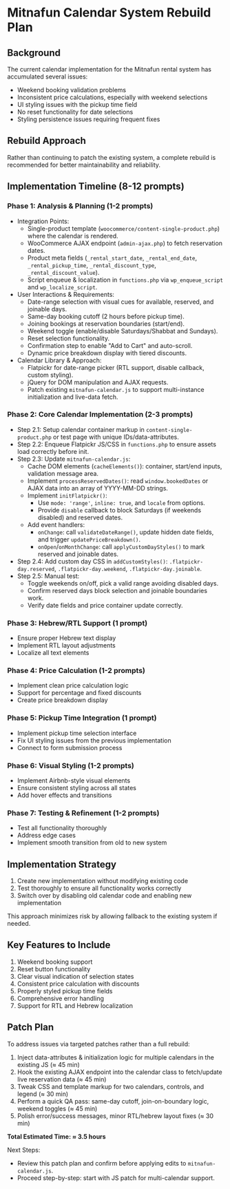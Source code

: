 # Mitnafun Calendar System Rebuild Plan

## Background
The current calendar implementation for the Mitnafun rental system has accumulated several issues:
- Weekend booking validation problems
- Inconsistent price calculations, especially with weekend selections
- UI styling issues with the pickup time field
- No reset functionality for date selections
- Styling persistence issues requiring frequent fixes

## Rebuild Approach
Rather than continuing to patch the existing system, a complete rebuild is recommended for better maintainability and reliability.

## Implementation Timeline (8-12 prompts)

### Phase 1: Analysis & Planning (1-2 prompts)
- Integration Points:
  - Single-product template (`woocommerce/content-single-product.php`) where the calendar is rendered.
  - WooCommerce AJAX endpoint (`admin-ajax.php`) to fetch reservation dates.
  - Product meta fields (`_rental_start_date`, `_rental_end_date`, `_rental_pickup_time`, `_rental_discount_type`, `_rental_discount_value`).
  - Script enqueue & localization in `functions.php` via `wp_enqueue_script` and `wp_localize_script`.
- User Interactions & Requirements:
  - Date-range selection with visual cues for available, reserved, and joinable days.
  - Same-day booking cutoff (2 hours before pickup time).
  - Joining bookings at reservation boundaries (start/end).
  - Weekend toggle (enable/disable Saturdays/Shabbat and Sundays).
  - Reset selection functionality.
  - Confirmation step to enable "Add to Cart" and auto-scroll.
  - Dynamic price breakdown display with tiered discounts.
- Calendar Library & Approach:
  - Flatpickr for date-range picker (RTL support, disable callback, custom styling).
  - jQuery for DOM manipulation and AJAX requests.
  - Patch existing `mitnafun-calendar.js` to support multi-instance initialization and live-data fetch.

### Phase 2: Core Calendar Implementation (2-3 prompts)
- Step 2.1: Setup calendar container markup in `content-single-product.php` or test page with unique IDs/data-attributes.
- Step 2.2: Enqueue Flatpickr JS/CSS in `functions.php` to ensure assets load correctly before init.
- Step 2.3: Update `mitnafun-calendar.js`:
  * Cache DOM elements (`cacheElements()`): container, start/end inputs, validation message area.
  * Implement `processReservedDates()`: read `window.bookedDates` or AJAX data into an array of YYYY-MM-DD strings.
  * Implement `initFlatpickr()`:
    - Use `mode: 'range'`, `inline: true`, and `locale` from options.
    - Provide `disable` callback to block Saturdays (if weekends disabled) and reserved dates.
  * Add event handlers:
    - `onChange`: call `validateDateRange()`, update hidden date fields, and trigger `updatePriceBreakdown()`.
    - `onOpen`/`onMonthChange`: call `applyCustomDayStyles()` to mark reserved and joinable dates.
- Step 2.4: Add custom day CSS in `addCustomStyles()`: `.flatpickr-day.reserved`, `.flatpickr-day.weekend`, `.flatpickr-day.joinable`.
- Step 2.5: Manual test:
  - Toggle weekends on/off, pick a valid range avoiding disabled days.
  - Confirm reserved days block selection and joinable boundaries work.
  - Verify date fields and price container update correctly.

### Phase 3: Hebrew/RTL Support (1 prompt)
- Ensure proper Hebrew text display
- Implement RTL layout adjustments
- Localize all text elements

### Phase 4: Price Calculation (1-2 prompts)
- Implement clean price calculation logic
- Support for percentage and fixed discounts
- Create price breakdown display

### Phase 5: Pickup Time Integration (1 prompt)
- Implement pickup time selection interface
- Fix UI styling issues from the previous implementation
- Connect to form submission process

### Phase 6: Visual Styling (1-2 prompts)
- Implement Airbnb-style visual elements
- Ensure consistent styling across all states
- Add hover effects and transitions

### Phase 7: Testing & Refinement (1-2 prompts)
- Test all functionality thoroughly
- Address edge cases
- Implement smooth transition from old to new system

## Implementation Strategy
1. Create new implementation without modifying existing code
2. Test thoroughly to ensure all functionality works correctly
3. Switch over by disabling old calendar code and enabling new implementation

This approach minimizes risk by allowing fallback to the existing system if needed.

## Key Features to Include
1. Weekend booking support
2. Reset button functionality
3. Clear visual indication of selection states
4. Consistent price calculation with discounts
5. Properly styled pickup time fields
6. Comprehensive error handling
7. Support for RTL and Hebrew localization

## Patch Plan

To address issues via targeted patches rather than a full rebuild:

1. Inject data-attributes & initialization logic for multiple calendars in the existing JS (≈ 45 min)
2. Hook the existing AJAX endpoint into the calendar class to fetch/update live reservation data (≈ 45 min)
3. Tweak CSS and template markup for two calendars, controls, and legend (≈ 30 min)
4. Perform a quick QA pass: same-day cutoff, join-on-boundary logic, weekend toggles (≈ 45 min)
5. Polish error/success messages, minor RTL/hebrew layout fixes (≈ 30 min)

**Total Estimated Time: ≈ 3.5 hours**

Next Steps:
- Review this patch plan and confirm before applying edits to `mitnafun-calendar.js`.
- Proceed step-by-step: start with JS patch for multi-calendar support.
